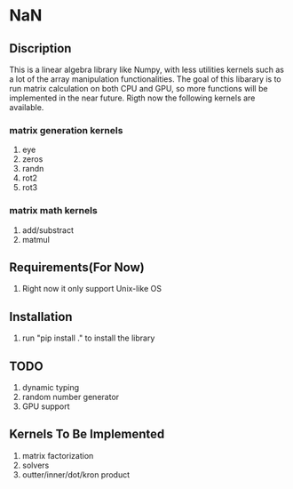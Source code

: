 # NaN
## Discription
This is a linear algebra library like Numpy, with less utilities kernels such as
a lot of the array manipulation functionalities. The goal of this libarary is to 
run matrix calculation on both CPU and GPU, so more functions will be implemented
in the near future. Rigth now the following kernels are available.
### matrix generation kernels
1. eye
2. zeros
3. randn
4. rot2
5. rot3

### matrix math kernels
1. add/substract
2. matmul

## Requirements(For Now)
1. Right now it only support Unix-like OS

## Installation
1. run "pip install ." to install the library

## TODO
1. dynamic typing
2. random number generator
3. GPU support

## Kernels To Be Implemented
1. matrix factorization
2. solvers
3. outter/inner/dot/kron product


